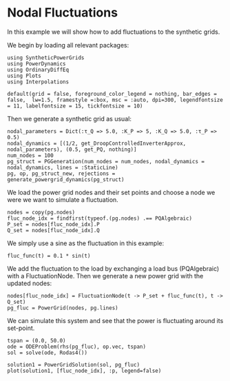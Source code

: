 # Nodal Fluctuations
In this example we will show how to add fluctuations to the synthetic grids.

We begin by loading all relevant packages:
```@julia
using SyntheticPowerGrids
using PowerDynamics
using OrdinaryDiffEq
using Plots
using Interpolations

default(grid = false, foreground_color_legend = nothing, bar_edges = false,  lw=1.5, framestyle =:box, msc = :auto, dpi=300, legendfontsize = 11, labelfontsize = 15, tickfontsize = 10)
```

Then we generate a synthetic grid as usual:

```@julia
nodal_parameters = Dict(:τ_Q => 5.0, :K_P => 5, :K_Q => 5.0, :τ_P => 0.5)
nodal_dynamics = [(1/2, get_DroopControlledInverterApprox, nodal_parameters), (0.5, get_PQ, nothing)]
num_nodes = 100
pg_struct = PGGeneration(num_nodes = num_nodes, nodal_dynamics = nodal_dynamics, lines = :StaticLine)
pg, op, pg_struct_new, rejections = generate_powergrid_dynamics(pg_struct)
```

We load the power grid nodes and their set points and choose a node we were we want to simulate a fluctuation.
```@julia
nodes = copy(pg.nodes)
fluc_node_idx = findfirst(typeof.(pg.nodes) .== PQAlgebraic)
P_set = nodes[fluc_node_idx].P
Q_set = nodes[fluc_node_idx].Q
```

We simply use a sine as the fluctuation in this example:
```@julia
fluc_func(t) = 0.1 * sin(t)
```

We add the fluctuation to the load by exchanging a load bus (PQAlgebraic) with a FluctuationNode. 
Then we generate a new power grid with the updated nodes:
```@julia
nodes[fluc_node_idx] = FluctuationNode(t -> P_set + fluc_func(t), t -> Q_set)
pg_fluc = PowerGrid(nodes, pg.lines)
```

We can simulate this system and see that the power is fluctuating around its set-point.
```@julia
tspan = (0.0, 50.0)
ode = ODEProblem(rhs(pg_fluc), op.vec, tspan)
sol = solve(ode, Rodas4())

solution1 = PowerGridSolution(sol, pg_fluc)
plot(solution1, [fluc_node_idx], :p, legend=false)
```
